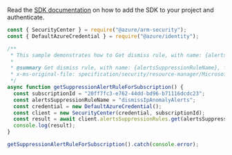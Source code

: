 Read the [SDK documentation](https://github.com/Azure/azure-sdk-for-js/blob/%40azure%2Farm-security_5.0.0/sdk/security/arm-security/README.md) on how to add the SDK to your project and authenticate.

```javascript
const { SecurityCenter } = require("@azure/arm-security");
const { DefaultAzureCredential } = require("@azure/identity");

/**
 * This sample demonstrates how to Get dismiss rule, with name: {alertsSuppressionRuleName}, for the given subscription
 *
 * @summary Get dismiss rule, with name: {alertsSuppressionRuleName}, for the given subscription
 * x-ms-original-file: specification/security/resource-manager/Microsoft.Security/preview/2019-01-01-preview/examples/AlertsSuppressionRules/GetAlertsSuppressionRule_example.json
 */
async function getSuppressionAlertRuleForSubscription() {
  const subscriptionId = "20ff7fc3-e762-44dd-bd96-b71116dcdc23";
  const alertsSuppressionRuleName = "dismissIpAnomalyAlerts";
  const credential = new DefaultAzureCredential();
  const client = new SecurityCenter(credential, subscriptionId);
  const result = await client.alertsSuppressionRules.get(alertsSuppressionRuleName);
  console.log(result);
}

getSuppressionAlertRuleForSubscription().catch(console.error);
```
